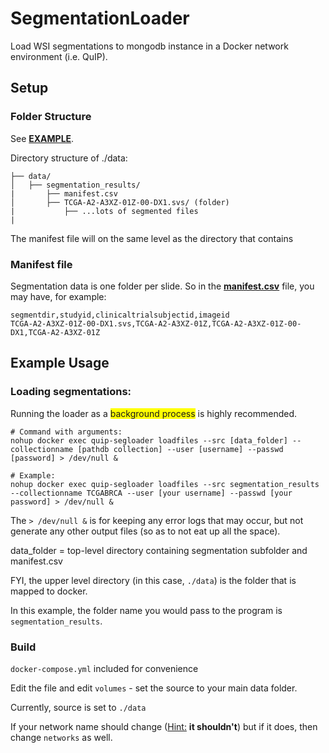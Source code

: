 # SegmentationLoader
Load WSI segmentations to mongodb instance in a Docker network environment (i.e. QuIP).
<!-- docker run --name quip-segloader --network distro_default -v ~/data/segmentation_results:/data/segmentation_results -itd quip_distro_segloader -->

## Setup
### Folder Structure
See  **<a href="./data/segmentation_results">EXAMPLE</a>**.

Directory structure of ./data:

```
├── data/
│   ├── segmentation_results/
|       ├── manifest.csv
│       ├── TCGA-A2-A3XZ-01Z-00-DX1.svs/ (folder)
|           ├── ...lots of segmented files
|
```

The manifest file will on the same level as the directory that contains 
 
### Manifest file
Segmentation data is one folder per slide.  So in the **<a href="./data/segmentation_results/manifest.csv">manifest.csv</a>** file, you may have, for example:

```
segmentdir,studyid,clinicaltrialsubjectid,imageid
TCGA-A2-A3XZ-01Z-00-DX1.svs,TCGA-A2-A3XZ-01Z,TCGA-A2-A3XZ-01Z-00-DX1,TCGA-A2-A3XZ-01Z
```

## Example Usage
### Loading segmentations:

Running the loader as a <span style="background-color: #FFFF00">background process</span> is highly recommended.

```
# Command with arguments:
nohup docker exec quip-segloader loadfiles --src [data_folder] --collectionname [pathdb collection] --user [username] --passwd [password] > /dev/null &

# Example:
nohup docker exec quip-segloader loadfiles --src segmentation_results --collectionname TCGABRCA --user [your username] --passwd [your password] > /dev/null &

```

The `> /dev/null &` is for keeping any error logs that may occur, but not generate any other output files (so as to not eat up all the space).

data_folder = top-level directory containing segmentation subfolder and manifest.csv

FYI, the upper level directory (in this case, `./data`) is the folder that is mapped to docker.

In this example, the folder name you would pass to the program is `segmentation_results`.


### Build
`docker-compose.yml` included for convenience

Edit the file and edit `volumes` - set the source to your main data folder.

Currently, source is set to `./data`

If your network name should change (<u>Hint:</u> **it shouldn't**) but if it does, then change `networks` as well.
